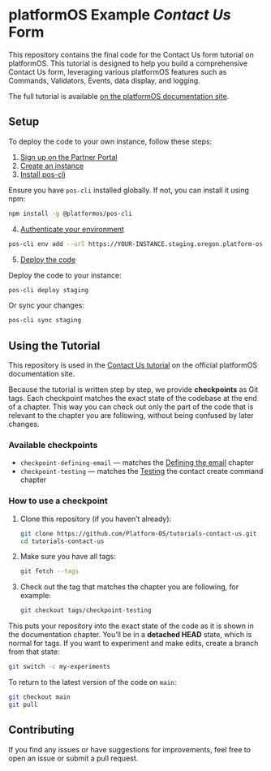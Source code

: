 # platformOS Example _Contact Us_ Form

This repository contains the final code for the Contact Us form tutorial on platformOS. This tutorial is designed to help you build a comprehensive Contact Us form, leveraging various platformOS features such as Commands, Validators, Events, data display, and logging.

The full tutorial is available [on the platformOS documentation site](https://documentation.platformos.com/get-started/contact-us-tutorial/).

## Setup

To deploy the code to your own instance, follow these steps:

1. [Sign up on the Partner Portal](https://documentation.platformos.com/get-started/installation-and-configuration/#sign-up-on-the-partner-portal)
2. [Create an instance](https://documentation.platformos.com/get-started/installation-and-configuration/#create-an-instance)
3. [Install pos-cli](https://documentation.platformos.com/get-started/installation-and-configuration/#install-pos-cli)

Ensure you have `pos-cli` installed globally. If not, you can install it using npm:

```bash
npm install -g @platformos/pos-cli
```

4. [Authenticate your environment](https://documentation.platformos.com/get-started/working-with-the-code-and-files/#authenticate-your-environment)

```bash
pos-cli env add --url https://YOUR-INSTANCE.staging.oregon.platform-os.com staging
```

5. [Deploy the code](https://documentation.platformos.com/get-started/working-with-the-code-and-files/#upload-your-code-to-an-instance)

Deploy the code to your instance:

```bash
pos-cli deploy staging
```

Or sync your changes:

```bash
pos-cli sync staging
```

## Using the Tutorial

This repository is used in the [Contact Us tutorial](https://documentation.platformos.com/get-started/contact-us-tutorial) on the official platformOS documentation site.

Because the tutorial is written step by step, we provide **checkpoints** as Git tags. Each checkpoint matches the exact state of the codebase at the end of a chapter. This way you can check out only the part of the code that is relevant to the chapter you are following, without being confused by later changes.

### Available checkpoints

* `checkpoint-defining-email` — matches the [Defining the email](https://documentation.platformos.com/get-started/contact-us-tutorial/defining-the-email) chapter
* `checkpoint-testing` — matches the [Testing](https://documentation.platformos.com/get-started/contact-us-tutorial/testing-contact-create-command) the contact create command chapter

### How to use a checkpoint

1. Clone this repository (if you haven’t already):

   ```bash
   git clone https://github.com/Platform-OS/tutorials-contact-us.git
   cd tutorials-contact-us
   ```

2. Make sure you have all tags:

   ```bash
   git fetch --tags
   ```

3. Check out the tag that matches the chapter you are following, for example:

   ```bash
   git checkout tags/checkpoint-testing
   ```

This puts your repository into the exact state of the code as it is shown in the documentation chapter.
You’ll be in a **detached HEAD** state, which is normal for tags. If you want to experiment and make edits, create a branch from that state:

```bash
git switch -c my-experiments
```

To return to the latest version of the code on `main`:

```bash
git checkout main
git pull
```

## Contributing

If you find any issues or have suggestions for improvements, feel free to open an issue or submit a pull request.
